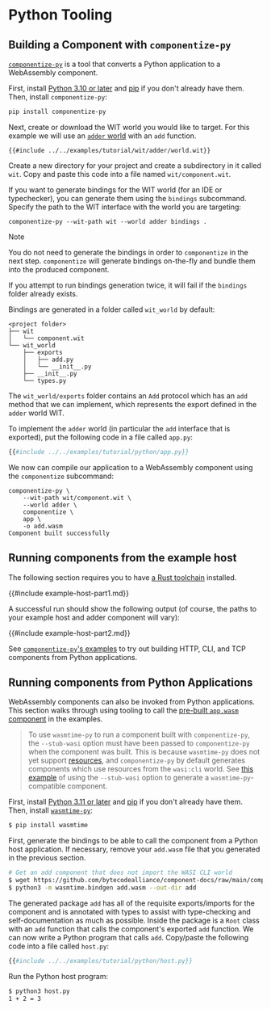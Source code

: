 # Python Tooling

## Building a Component with `componentize-py`

[`componentize-py`](https://github.com/bytecodealliance/componentize-py) is a tool
that converts a Python
application to a WebAssembly component.

First, install [Python 3.10 or later](https://www.python.org/) and [pip](https://pypi.org/project/pip/)
if you don't already have them. Then, install `componentize-py`:

```sh
pip install componentize-py
```

Next, create or download the WIT world you would like to target.
For this example we will use an [`adder` world][adder-wit] with an `add` function.

```wit
{{#include ../../examples/tutorial/wit/adder/world.wit}}
```

Create a new directory for your project and create a subdirectory in it called `wit`.
Copy and paste this code into a file named `wit/component.wit`.

If you want to generate bindings for the WIT world (for an IDE or typechecker),
you can generate them using the `bindings` subcommand.
Specify the path to the WIT interface with the world you are targeting:

```console
componentize-py --wit-path wit --world adder bindings .
```

> [!NOTE]
> You do not need to generate the bindings in order to `componentize` in the next step.
>`componentize` will generate bindings on-the-fly and bundle them into the produced component.
>
> If you attempt to run bindings generation twice, it will fail if the `bindings` folder already exists.

Bindings are generated in a folder called `wit_world` by default:

```
<project folder>
├── wit
│   └── component.wit
└── wit_world
    ├── exports
    │   ├── add.py
    │   └── __init__.py
    ├── __init__.py
    └── types.py
```

The `wit_world/exports` folder contains an `Add` protocol which has an `add` method that we can implement,
which represents the export defined in the `adder` world WIT.

To implement the `adder` world (in particular the `add` interface that is exported),
put the following code in a file called `app.py`:

```py
{{#include ../../examples/tutorial/python/app.py}}
```

We now can compile our application to a WebAssembly component using the `componentize` subcommand:

```console
componentize-py \
    --wit-path wit/component.wit \
    --world adder \
    componentize \
    app \
    -o add.wasm
Component built successfully
```

## Running components from the example host

The following section requires you to have [a Rust toolchain][rust] installed.

{{#include example-host-part1.md}}

A successful run should show the following output
(of course, the paths to your example host and adder component will vary):

{{#include example-host-part2.md}}

[rust]: https://www.rust-lang.org/learn/get-started

See [`componentize-py`'s examples](https://github.com/bytecodealliance/componentize-py/tree/main/examples)
to try out building HTTP, CLI, and TCP components from Python applications.

## Running components from Python Applications

WebAssembly components can also be invoked from Python applications.
This section walks through using tooling to call the [pre-built `app.wasm` component][add-wasm] in the examples.

> To use `wasmtime-py` to run a component built with `componentize-py`,
> the `--stub-wasi` option must have been passed to `componentize-py`
> when the component was built.
> This is because `wasmtime-py` does not yet support [resources](../design/wit.md#resources),
> and `componentize-py` by default generates components which use resources from the `wasi:cli` world.
> See [this example](https://github.com/bytecodealliance/componentize-py/tree/main/examples/sandbox)
> of using the `--stub-wasi` option to generate a `wasmtime-py`-compatible component.

First, install [Python 3.11 or later](https://www.python.org/) and [pip](https://pypi.org/project/pip/) if you don't already have them.
Then, install [`wasmtime-py`](https://github.com/bytecodealliance/wasmtime-py):

```sh
$ pip install wasmtime
```

First, generate the bindings to be able to call the component from a Python host application.
If necessary, remove your `add.wasm` file that you generated in the previous section.

```sh
# Get an add component that does not import the WASI CLI world
$ wget https://github.com/bytecodealliance/component-docs/raw/main/component-model/examples/example-host/add.wasm
$ python3 -m wasmtime.bindgen add.wasm --out-dir add
```

The generated package `add` has all of the requisite exports/imports for the component
and is annotated with types to assist with type-checking and self-documentation as much as possible.
Inside the package is a `Root` class with an `add` function
that calls the component's exported `add` function.
We can now write a Python program that calls `add`.
Copy/paste the following code into a file called `host.py`:

```py
{{#include ../../examples/tutorial/python/host.py}}
```

Run the Python host program:

```sh
$ python3 host.py
1 + 2 = 3
```

[add-wasm]: https://github.com/bytecodealliance/component-docs/blob/main/component-model/examples/example-host/add.wasm

[adder-wit]: https://github.com/bytecodealliance/component-docs/tree/main/component-model/examples/tutorial/wit/adder/world.wit

[!NOTE]: #
